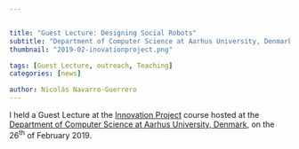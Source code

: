 ```yaml
---


title: "Guest Lecture: Designing Social Robots"
subtitle: "Department of Computer Science at Aarhus University, Denmark"
thumbnail: "2019-02-inovationproject.png"

tags: [Guest Lecture, outreach, Teaching]
categories: [news]

author: Nicolás Navarro-Guerrero
---
```


I held a Guest Lecture at the <a href="https://kursuskatalog.au.dk/en/course/82768/Innovation-Project" target="_blank">Innovation Project</a> course hosted at the <a href="https://kandidat.au.dk/en/itproductdevelopment/" target="_blank">Department of Computer Science at Aarhus University, Denmark</a>, on the 26<sup>th</sup> of February 2019.

<!--more-->

